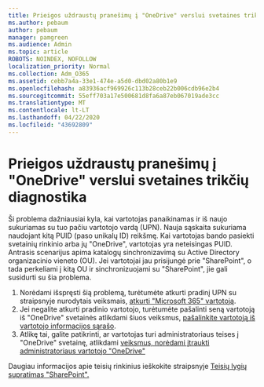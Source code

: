 ```yaml
---
title: Prieigos uždraustų pranešimų į "OneDrive" verslui svetaines trikčių diagnostika
ms.author: pebaum
author: pebaum
manager: pamgreen
ms.audience: Admin
ms.topic: article
ROBOTS: NOINDEX, NOFOLLOW
localization_priority: Normal
ms.collection: Adm_O365
ms.assetid: cebb7a4a-33e1-474e-a5d0-dbd02a80b1e9
ms.openlocfilehash: a83936acf969926c113b28ceb22b006cdb96e2b4
ms.sourcegitcommit: 55eff703a17e500681d8fa6a87eb067019ade3cc
ms.translationtype: MT
ms.contentlocale: lt-LT
ms.lasthandoff: 04/22/2020
ms.locfileid: "43692809"
---
```

# <a name="troubleshooting-access-denied-messages-to-onedrive-for-business-sites"></a>Prieigos uždraustų pranešimų į "OneDrive" verslui svetaines trikčių diagnostika

Ši problema dažniausiai kyla, kai vartotojas panaikinamas ir iš naujo sukuriamas su tuo pačiu vartotojo vardą (UPN). Nauja sąskaita sukuriama naudojant kitą PUID (paso unikalų ID) reikšmę. Kai vartotojas bando pasiekti svetainių rinkinio arba jų "OneDrive", vartotojas yra neteisingas PUID. Antrasis scenarijus apima katalogų sinchronizavimą su Active Directory organizacinio vieneto (OU). Jei vartotojai jau prisijungė prie "SharePoint", o tada perkeliami į kitą OU ir sinchronizuojami su "SharePoint", jie gali susidurti su šia problema.

1. Norėdami išspręsti šią problemą, turėtumėte atkurti pradinį UPN su straipsnyje nurodytais veiksmais, [atkurti "Microsoft 365" vartotoją](https://docs.microsoft.com/office365/admin/add-users/restore-user?view=o365-worldwide).
2. Jei negalite atkurti pradinio vartotojo, turėtumėte pašalinti seną vartotoją iš "OneDrive" svetainės atlikdami šiuos veiksmus, [pašalinkite vartotoją iš vartotojo informacijos sąrašo](). 
3. Atlikę tai, galite patikrinti, ar vartotojas turi administratoriaus teises į "OneDrive" svetainę, atlikdami [veiksmus, norėdami įtraukti administratoriaus vartotojo "OneDrive"](https://docs.microsoft.com/sharepoint/manage-user-profiles)

Daugiau informacijos apie teisių rinkinius ieškokite straipsnyje [Teisių lygių supratimas "SharePoint".](https://docs.microsoft.com/sharepoint/understanding-permission-levels)

